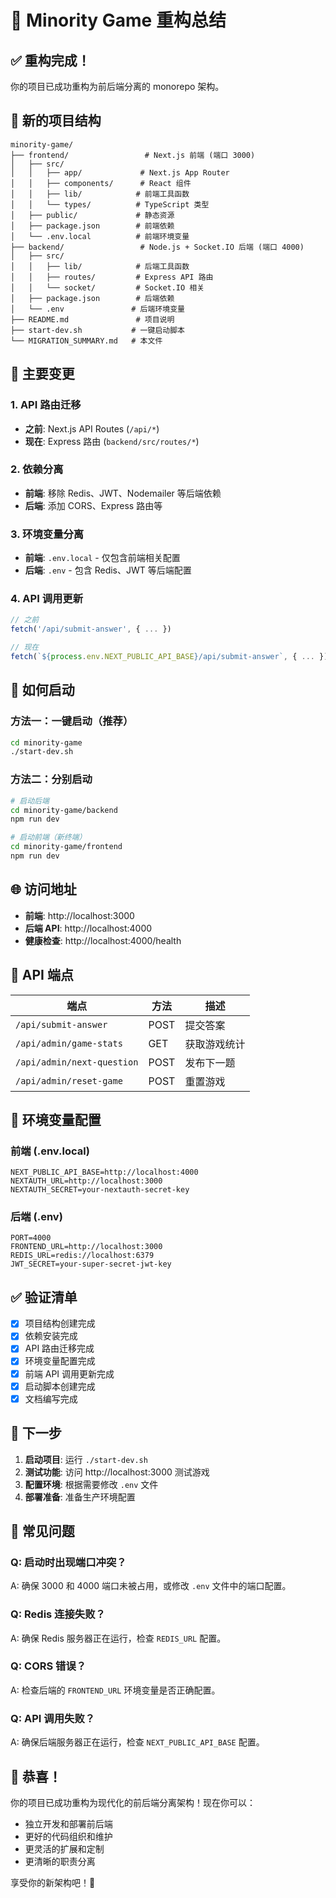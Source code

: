 # 🚀 Minority Game 重构总结

## ✅ 重构完成！

你的项目已成功重构为前后端分离的 monorepo 架构。

## 📁 新的项目结构

```
minority-game/
├── frontend/                 # Next.js 前端 (端口 3000)
│   ├── src/
│   │   ├── app/             # Next.js App Router
│   │   ├── components/      # React 组件
│   │   ├── lib/            # 前端工具函数
│   │   └── types/          # TypeScript 类型
│   ├── public/             # 静态资源
│   ├── package.json        # 前端依赖
│   └── .env.local          # 前端环境变量
├── backend/                 # Node.js + Socket.IO 后端 (端口 4000)
│   ├── src/
│   │   ├── lib/            # 后端工具函数
│   │   ├── routes/         # Express API 路由
│   │   └── socket/         # Socket.IO 相关
│   ├── package.json        # 后端依赖
│   └── .env               # 后端环境变量
├── README.md               # 项目说明
├── start-dev.sh           # 一键启动脚本
└── MIGRATION_SUMMARY.md   # 本文件
```

## 🔄 主要变更

### 1. API 路由迁移
- **之前**: Next.js API Routes (`/api/*`)
- **现在**: Express 路由 (`backend/src/routes/*`)

### 2. 依赖分离
- **前端**: 移除 Redis、JWT、Nodemailer 等后端依赖
- **后端**: 添加 CORS、Express 路由等

### 3. 环境变量分离
- **前端**: `.env.local` - 仅包含前端相关配置
- **后端**: `.env` - 包含 Redis、JWT 等后端配置

### 4. API 调用更新
```typescript
// 之前
fetch('/api/submit-answer', { ... })

// 现在
fetch(`${process.env.NEXT_PUBLIC_API_BASE}/api/submit-answer`, { ... })
```

## 🚀 如何启动

### 方法一：一键启动（推荐）
```bash
cd minority-game
./start-dev.sh
```

### 方法二：分别启动
```bash
# 启动后端
cd minority-game/backend
npm run dev

# 启动前端（新终端）
cd minority-game/frontend
npm run dev
```

## 🌐 访问地址

- **前端**: http://localhost:3000
- **后端 API**: http://localhost:4000
- **健康检查**: http://localhost:4000/health

## 📡 API 端点

| 端点 | 方法 | 描述 |
|------|------|------|
| `/api/submit-answer` | POST | 提交答案 |
| `/api/admin/game-stats` | GET | 获取游戏统计 |
| `/api/admin/next-question` | POST | 发布下一题 |
| `/api/admin/reset-game` | POST | 重置游戏 |

## 🔧 环境变量配置

### 前端 (.env.local)
```env
NEXT_PUBLIC_API_BASE=http://localhost:4000
NEXTAUTH_URL=http://localhost:3000
NEXTAUTH_SECRET=your-nextauth-secret-key
```

### 后端 (.env)
```env
PORT=4000
FRONTEND_URL=http://localhost:3000
REDIS_URL=redis://localhost:6379
JWT_SECRET=your-super-secret-jwt-key
```

## ✅ 验证清单

- [x] 项目结构创建完成
- [x] 依赖安装完成
- [x] API 路由迁移完成
- [x] 环境变量配置完成
- [x] 前端 API 调用更新完成
- [x] 启动脚本创建完成
- [x] 文档编写完成

## 🎯 下一步

1. **启动项目**: 运行 `./start-dev.sh`
2. **测试功能**: 访问 http://localhost:3000 测试游戏
3. **配置环境**: 根据需要修改 `.env` 文件
4. **部署准备**: 准备生产环境配置

## 🐛 常见问题

### Q: 启动时出现端口冲突？
A: 确保 3000 和 4000 端口未被占用，或修改 `.env` 文件中的端口配置。

### Q: Redis 连接失败？
A: 确保 Redis 服务器正在运行，检查 `REDIS_URL` 配置。

### Q: CORS 错误？
A: 检查后端的 `FRONTEND_URL` 环境变量是否正确配置。

### Q: API 调用失败？
A: 确保后端服务器正在运行，检查 `NEXT_PUBLIC_API_BASE` 配置。

## 🎉 恭喜！

你的项目已成功重构为现代化的前后端分离架构！现在你可以：

- 独立开发和部署前后端
- 更好的代码组织和维护
- 更灵活的扩展和定制
- 更清晰的职责分离

享受你的新架构吧！🚀 